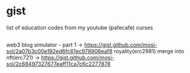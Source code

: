 # gist
list of education codes from my youtube (pafecafe) curses

##

web3 blog simulator - part 1 -> https://gist.github.com/mosi-sol/2a07b3c00e192ed6fc61ec978906eaf8
royality(erc2981) merge into nft(erc721) -> https://gist.github.com/mosi-sol/2c68497327677eaff11ca7c6c2277878
